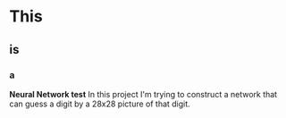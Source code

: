 # This
## is
### a
**Neural Network test**
In this project I'm trying to construct a network that can guess a digit by a 28x28 picture of that digit.
